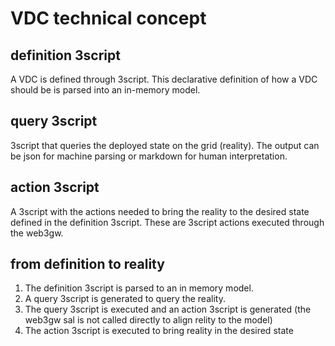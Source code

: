 # VDC technical concept

## definition 3script

A VDC is defined through 3script. This declarative definition of how a VDC should be is parsed into an in-memory model.

## query 3script

3script that queries the deployed state on the grid (reality). The output can be json for machine parsing or markdown for human interpretation.

## action 3script

A 3script with the actions needed to bring the reality to the desired state defined in the definition 3script.
These are 3script actions executed through the web3gw.

## from definition to reality

1. The definition 3script is parsed to an in memory model.
2. A query 3script is generated to query the reality.
3. The query 3script is executed and an action 3script is generated (the web3gw sal is not called directly to align relity to the model)
4. The action 3script is executed to bring reality in the desired state

